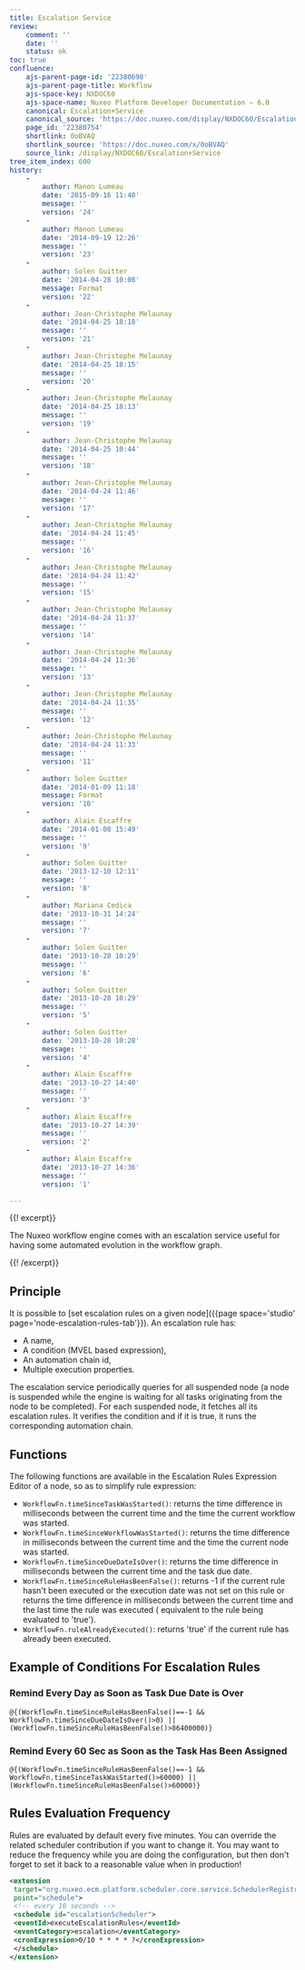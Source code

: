 ```yaml
---
title: Escalation Service
review:
    comment: ''
    date: ''
    status: ok
toc: true
confluence:
    ajs-parent-page-id: '22380698'
    ajs-parent-page-title: Workflow
    ajs-space-key: NXDOC60
    ajs-space-name: Nuxeo Platform Developer Documentation — 6.0
    canonical: Escalation+Service
    canonical_source: 'https://doc.nuxeo.com/display/NXDOC60/Escalation+Service'
    page_id: '22380754'
    shortlink: 0oBVAQ
    shortlink_source: 'https://doc.nuxeo.com/x/0oBVAQ'
    source_link: /display/NXDOC60/Escalation+Service
tree_item_index: 600
history:
    -
        author: Manon Lumeau
        date: '2015-09-16 11:40'
        message: ''
        version: '24'
    -
        author: Manon Lumeau
        date: '2014-09-19 12:26'
        message: ''
        version: '23'
    -
        author: Solen Guitter
        date: '2014-04-28 10:08'
        message: Format
        version: '22'
    -
        author: Jean-Christophe Melaunay
        date: '2014-04-25 18:18'
        message: ''
        version: '21'
    -
        author: Jean-Christophe Melaunay
        date: '2014-04-25 18:15'
        message: ''
        version: '20'
    -
        author: Jean-Christophe Melaunay
        date: '2014-04-25 18:13'
        message: ''
        version: '19'
    -
        author: Jean-Christophe Melaunay
        date: '2014-04-25 10:44'
        message: ''
        version: '18'
    -
        author: Jean-Christophe Melaunay
        date: '2014-04-24 11:46'
        message: ''
        version: '17'
    -
        author: Jean-Christophe Melaunay
        date: '2014-04-24 11:45'
        message: ''
        version: '16'
    -
        author: Jean-Christophe Melaunay
        date: '2014-04-24 11:42'
        message: ''
        version: '15'
    -
        author: Jean-Christophe Melaunay
        date: '2014-04-24 11:37'
        message: ''
        version: '14'
    -
        author: Jean-Christophe Melaunay
        date: '2014-04-24 11:36'
        message: ''
        version: '13'
    -
        author: Jean-Christophe Melaunay
        date: '2014-04-24 11:35'
        message: ''
        version: '12'
    -
        author: Jean-Christophe Melaunay
        date: '2014-04-24 11:33'
        message: ''
        version: '11'
    -
        author: Solen Guitter
        date: '2014-01-09 11:18'
        message: Format
        version: '10'
    -
        author: Alain Escaffre
        date: '2014-01-08 15:49'
        message: ''
        version: '9'
    -
        author: Solen Guitter
        date: '2013-12-10 12:11'
        message: ''
        version: '8'
    -
        author: Mariana Cedica
        date: '2013-10-31 14:24'
        message: ''
        version: '7'
    -
        author: Solen Guitter
        date: '2013-10-28 10:29'
        message: ''
        version: '6'
    -
        author: Solen Guitter
        date: '2013-10-28 10:29'
        message: ''
        version: '5'
    -
        author: Solen Guitter
        date: '2013-10-28 10:28'
        message: ''
        version: '4'
    -
        author: Alain Escaffre
        date: '2013-10-27 14:40'
        message: ''
        version: '3'
    -
        author: Alain Escaffre
        date: '2013-10-27 14:39'
        message: ''
        version: '2'
    -
        author: Alain Escaffre
        date: '2013-10-27 14:36'
        message: ''
        version: '1'

---
```

{{! excerpt}}

The Nuxeo workflow engine comes with an escalation service useful for having some automated evolution in the workflow graph.&nbsp;

{{! /excerpt}}

## Principle

It is possible to [set escalation rules on a given node]({{page space='studio' page='node-escalation-rules-tab'}}). An escalation rule has:

*   A name,
*   A condition (MVEL based expression),
*   An automation chain id,
*   Multiple execution properties.

The escalation service periodically queries for all suspended node (a node is suspended while the engine is waiting for all tasks originating from the node to be completed). For each suspended node, it fetches all its escalation rules. It verifies the condition and if it is true, it runs the corresponding automation chain.

## Functions

The following functions are available in the Escalation Rules Expression Editor of a node, so as to simplify rule expression:

*   `WorkflowFn.timeSinceTaskWasStarted()`: returns the time difference in milliseconds between the current time and the time the current workflow was started.
*   `WorkflowFn.timeSinceWorkflowWasStarted()`: returns the time difference in milliseconds between the current time and the time the current node was started.
*   `WorkflowFn.timeSinceDueDateIsOver()`: returns the time difference in milliseconds between the current time and the task due date.
*   `WorkflowFn.timeSinceRuleHasBeenFalse()`: returns -1 if the current rule hasn't been executed or the execution date was not set on this rule or returns the time difference in milliseconds between the current time and the last time the rule was executed ( equivalent to the rule being evaluated to 'true').
*   `WorkflowFn.ruleAlreadyExecuted()`: returns 'true' if the current rule has already been executed.

## Example of Conditions For Escalation Rules

### Remind Every Day as Soon as Task Due Date is Over

```
@{(WorkflowFn.timeSinceRuleHasBeenFalse()==-1 && WorkflowFn.timeSinceDueDateIsOver()>0) || (WorkflowFn.timeSinceRuleHasBeenFalse()>86400000)}
```

### Remind Every 60 Sec as Soon as the Task Has Been Assigned

```
@{(WorkflowFn.timeSinceRuleHasBeenFalse()==-1 && WorkflowFn.timeSinceTaskWasStarted()>60000) || (WorkflowFn.timeSinceRuleHasBeenFalse()>60000)}
```

## Rules Evaluation Frequency

Rules are evaluated by default every five minutes. You can override the related scheduler contribution if you want to change it. You may want to reduce the frequency while you are doing the configuration, but then don't forget to set it back to a reasonable value when in production!

```xml
<extension
 target="org.nuxeo.ecm.platform.scheduler.core.service.SchedulerRegistryService"
 point="schedule">
 <!-- every 10 seconds -->
 <schedule id="escalationScheduler">
 <eventId>executeEscalationRules</eventId>
 <eventCategory>escalation</eventCategory>
 <cronExpression>0/10 * * * * ?</cronExpression>
 </schedule>
</extension>
```
